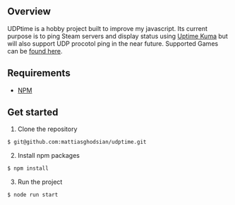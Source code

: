 ## Overview
UDPtime is a hobby project built to improve my javascript. Its current purpose is to ping Steam servers and display status using [Uptime Kuma](https://github.com/louislam/uptime-kuma) but will also support UDP procotol ping in the near future. Supported Games can be [found here](https://github.com/gamedig/node-gamedig).


## Requirements
- [NPM](https://www.npmjs.com/get-npm)

## Get started
1. Clone the repository
  ```sh
  $ git@github.com:mattiasghodsian/udptime.git
  ```
2. Install npm packages
  ```sh
  $ npm install
  ```
3. Run the project
  ```sh
  $ node run start
  ```